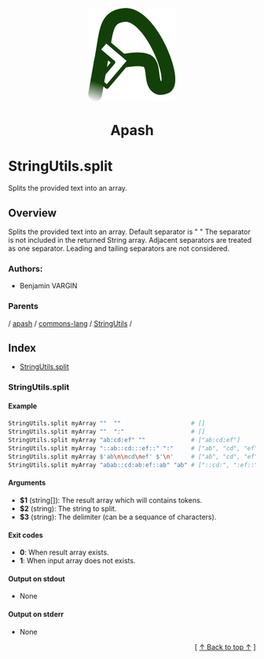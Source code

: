
<div align="center" id="apash-top">
  <a href="https://github.com/hastec-fr/apash">
    <img alt="apash-logo" src="../../../../../../../assets/apash-logo.svg"/>
  </a>

  # Apash
</div>

# StringUtils.split

Splits the provided text into an array.

## Overview

Splits the provided text into an array. Default separator is " "
The separator is not included in the returned String array.
Adjacent separators are treated as one separator. Leading and tailing separators
are not considered.

### Authors:
* Benjamin VARGIN

### Parents
<!-- apash.parentBegin -->
[](../../../../.md) / [apash](../../../apash.md) / [commons-lang](../../commons-lang.md) / [StringUtils](../StringUtils.md) / 
<!-- apash.parentEnd -->

## Index

* [StringUtils.split](#stringutilssplit)

### StringUtils.split

#### Example

```bash
StringUtils.split myArray ""  ""                    # []
StringUtils.split myArray ""  ":"                   # []
StringUtils.split myArray "ab:cd:ef" ""             # ["ab:cd:ef"]
StringUtils.split myArray "::ab::cd:::ef::" ":"     # ["ab", "cd", "ef"]
StringUtils.split myArray $'ab\n\ncd\nef' $'\n'     # ["ab", "cd", "ef"]
StringUtils.split myArray "abab::cd:ab:ef::ab" "ab" # ["::cd:", ":ef::"]
```

#### Arguments

* **$1** (string[]): The result array which will contains tokens.
* **$2** (string): The string to split.
* **$3** (string): The delimiter (can be a sequance of characters).

#### Exit codes

* **0**: When result array exists.
* **1**: When input array does not exists.

#### Output on stdout

* None

#### Output on stderr

* None


  <div align="right">[ <a href="#apash-top">↑ Back to top ↑</a> ]</div>

